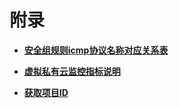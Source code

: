 # 附录<a name="vpc_api_0007"></a>

-   **[安全组规则icmp协议名称对应关系表](安全组规则icmp协议名称对应关系表.md)**  

-   **[虚拟私有云监控指标说明](虚拟私有云监控指标说明.md)**  

-   **[获取项目ID](获取项目ID.md)**  


